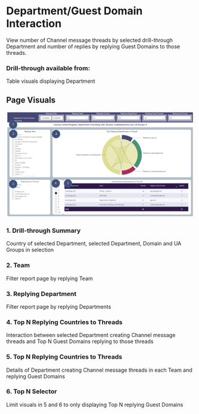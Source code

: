 # Department/Guest Domain Interaction
View number of Channel message threads by selected drill-through Department and number of replies by replying Guest Domains to those threads.
### Drill-through available from: 
Table visuals displaying Department

## Page Visuals

![DeaprtmentGuestDomain](images/DepartmentGuestDomain.png)

### 1.	Drill-through Summary
Country of selected Department, selected Department, Domain and UA Groups in selection

### 2.	Team
Filter report page by replying Team

### 3.	Replying Department
Filter report page by replying Departments

### 4.	Top N Replying Countries to Threads
Interaction between selected Department creating Channel message threads and Top N Guest Domains replying to those threads

### 5.	Top N Replying Countries to Threads
Details of Department creating Channel message threads in each Team and replying Guest Domains

### 6.	Top N Selector
Limit visuals in 5 and 6 to only displaying Top N replying Guest Domains
